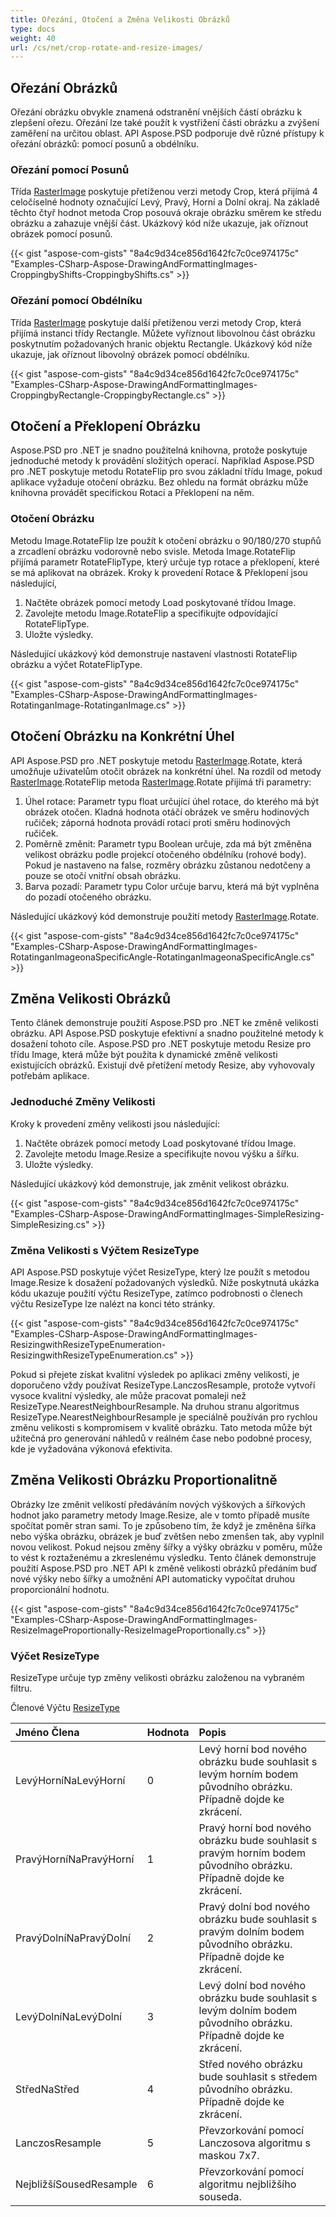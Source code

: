 ```yaml
---
title: Ořezání, Otočení a Změna Velikosti Obrázků
type: docs
weight: 40
url: /cs/net/crop-rotate-and-resize-images/
---
```


## **Ořezání Obrázků**
Ořezání obrázku obvykle znamená odstranění vnějších částí obrázku k zlepšení ořezu. Ořezání lze také použít k vystřižení části obrázku a zvýšení zaměření na určitou oblast. API Aspose.PSD podporuje dvě různé přístupy k ořezání obrázků: pomocí posunů a obdélníku.
### **Ořezání pomocí Posunů**
Třída [RasterImage](https://reference.aspose.com/psd/net/aspose.psd/rasterimage) poskytuje přetíženou verzi metody Crop, která přijímá 4 celočíselné hodnoty označující Levý, Pravý, Horní a Dolní okraj. Na základě těchto čtyř hodnot metoda Crop posouvá okraje obrázku směrem ke středu obrázku a zahazuje vnější část. Ukázkový kód níže ukazuje, jak oříznout obrázek pomocí posunů.



{{< gist "aspose-com-gists" "8a4c9d34ce856d1642fc7c0ce974175c" "Examples-CSharp-Aspose-DrawingAndFormattingImages-CroppingbyShifts-CroppingbyShifts.cs" >}}
### **Ořezání pomocí Obdélníku**
Třída [RasterImage](https://reference.aspose.com/psd/net/aspose.psd/rasterimage) poskytuje další přetíženou verzi metody Crop, která přijímá instanci třídy Rectangle. Můžete vyříznout libovolnou část obrázku poskytnutím požadovaných hranic objektu Rectangle. Ukázkový kód níže ukazuje, jak oříznout libovolný obrázek pomocí obdélníku.



{{< gist "aspose-com-gists" "8a4c9d34ce856d1642fc7c0ce974175c" "Examples-CSharp-Aspose-DrawingAndFormattingImages-CroppingbyRectangle-CroppingbyRectangle.cs" >}}
## **Otočení a Překlopení Obrázku**
Aspose.PSD pro .NET je snadno použitelná knihovna, protože poskytuje jednoduché metody k provádění složitých operací. Například Aspose.PSD pro .NET poskytuje metodu RotateFlip pro svou základní třídu Image, pokud aplikace vyžaduje otočení obrázku. Bez ohledu na formát obrázku může knihovna provádět specifickou Rotaci a Překlopení na něm.
### **Otočení Obrázku**
Metodu Image.RotateFlip lze použít k otočení obrázku o 90/180/270 stupňů a zrcadlení obrázku vodorovně nebo svisle. Metoda Image.RotateFlip přijímá parametr RotateFlipType, který určuje typ rotace a překlopení, které se má aplikovat na obrázek. Kroky k provedení Rotace & Překlopení jsou následující,

1. Načtěte obrázek pomocí metody Load poskytované třídou Image.
1. Zavolejte metodu Image.RotateFlip a specifikujte odpovídající RotateFlipType.
1. Uložte výsledky.

Následující ukázkový kód demonstruje nastavení vlastnosti RotateFlip obrázku a výčet RotateFlipType.



{{< gist "aspose-com-gists" "8a4c9d34ce856d1642fc7c0ce974175c" "Examples-CSharp-Aspose-DrawingAndFormattingImages-RotatinganImage-RotatinganImage.cs" >}}
## **Otočení Obrázku na Konkrétní Úhel**
API Aspose.PSD pro .NET poskytuje metodu [RasterImage](https://reference.aspose.com/psd/net/aspose.psd/rasterimage).Rotate, která umožňuje uživatelům otočit obrázek na konkrétní úhel. Na rozdíl od metody [RasterImage](https://reference.aspose.com/psd/net/aspose.psd/rasterimage).RotateFlip metoda [RasterImage](https://reference.aspose.com/psd/net/aspose.psd/rasterimage).Rotate přijímá tři parametry:

1. Úhel rotace: Parametr typu float určující úhel rotace, do kterého má být obrázek otočen. Kladná hodnota otáčí obrázek ve směru hodinových ručiček; záporná hodnota provádí rotaci proti směru hodinových ručiček.
1. Poměrně změnit: Parametr typu Boolean určuje, zda má být změněna velikost obrázku podle projekcí otočeného obdélníku (rohové body). Pokud je nastaveno na false, rozměry obrázku zůstanou nedotčeny a pouze se otočí vnitřní obsah obrázku.
1. Barva pozadí: Parametr typu Color určuje barvu, která má být vyplněna do pozadí otočeného obrázku.

Následující ukázkový kód demonstruje použití metody [RasterImage](https://reference.aspose.com/psd/net/aspose.psd/rasterimage).Rotate.



{{< gist "aspose-com-gists" "8a4c9d34ce856d1642fc7c0ce974175c" "Examples-CSharp-Aspose-DrawingAndFormattingImages-RotatinganImageonaSpecificAngle-RotatinganImageonaSpecificAngle.cs" >}}
## **Změna Velikosti Obrázků**
Tento článek demonstruje použití Aspose.PSD pro .NET ke změně velikosti obrázku. API Aspose.PSD poskytuje efektivní a snadno použitelné metody k dosažení tohoto cíle. Aspose.PSD pro .NET poskytuje metodu Resize pro třídu Image, která může být použita k dynamické změně velikosti existujících obrázků. Existují dvě přetížení metody Resize, aby vyhovovaly potřebám aplikace.
### **Jednoduché Změny Velikosti**
Kroky k provedení změny velikosti jsou následující:

1. Načtěte obrázek pomocí metody Load poskytované třídou Image.
1. Zavolejte metodu Image.Resize a specifikujte novou výšku a šířku.
1. Uložte výsledky.

Následující ukázkový kód demonstruje, jak změnit velikost obrázku.



{{< gist "aspose-com-gists" "8a4c9d34ce856d1642fc7c0ce974175c" "Examples-CSharp-Aspose-DrawingAndFormattingImages-SimpleResizing-SimpleResizing.cs" >}}
### **Změna Velikosti s Výčtem ResizeType**
API Aspose.PSD poskytuje výčet ResizeType, který lze použít s metodou Image.Resize k dosažení požadovaných výsledků. Níže poskytnutá ukázka kódu ukazuje použití výčtu ResizeType, zatímco podrobnosti o členech výčtu ResizeType lze nalézt na konci této stránky.



{{< gist "aspose-com-gists" "8a4c9d34ce856d1642fc7c0ce974175c" "Examples-CSharp-Aspose-DrawingAndFormattingImages-ResizingwithResizeTypeEnumeration-ResizingwithResizeTypeEnumeration.cs" >}}



Pokud si přejete získat kvalitní výsledek po aplikaci změny velikosti, je doporučeno vždy používat ResizeType.LanczosResample, protože vytvoří vysoce kvalitní výsledky, ale může pracovat pomaleji než ResizeType.NearestNeighbourResample. Na druhou stranu algoritmus ResizeType.NearestNeighbourResample je speciálně používán pro rychlou změnu velikosti s kompromisem v kvalitě obrázku. Tato metoda může být užitečná pro generování náhledů v reálném čase nebo podobné procesy, kde je vyžadována výkonová efektivita.
## **Změna Velikosti Obrázku Proportionalitně**
Obrázky lze změnit velikostí předáváním nových výškových a šířkových hodnot jako parametry metody Image.Resize, ale v tomto případě musíte spočítat poměr stran sami. To je způsobeno tím, že když je změněna šířka nebo výška obrázku, obrázek je buď zvětšen nebo zmenšen tak, aby vyplnil novou velikost. Pokud nejsou změny šířky a výšky obrázku v poměru, může to vést k roztaženému a zkreslenému výsledku. Tento článek demonstruje použití Aspose.PSD pro .NET API k změně velikosti obrázků předáním buď nové výšky nebo šířky a umožnění API automaticky vypočítat druhou proporcionální hodnotu.



{{< gist "aspose-com-gists" "8a4c9d34ce856d1642fc7c0ce974175c" "Examples-CSharp-Aspose-DrawingAndFormattingImages-ResizeImageProportionally-ResizeImageProportionally.cs" >}}
### **Výčet ResizeType**
ResizeType určuje typ změny velikosti obrázku založenou na vybraném filtru.

Členové Výčtu [ResizeType](https://reference.aspose.com/psd/net/aspose.psd/resizetype)

|**Jméno Člena**|**Hodnota**|**Popis**|
| :- | :- | :- |
|LevýHorníNaLevýHorní|0|Levý horní bod nového obrázku bude souhlasit s levým horním bodem původního obrázku. Případně dojde ke zkrácení.|
|PravýHorníNaPravýHorní|1|Pravý horní bod nového obrázku bude souhlasit s pravým horním bodem původního obrázku. Případně dojde ke zkrácení.|
|PravýDolníNaPravýDolní|2|Pravý dolní bod nového obrázku bude souhlasit s pravým dolním bodem původního obrázku. Případně dojde ke zkrácení.|
|LevýDolníNaLevýDolní|3|Levý dolní bod nového obrázku bude souhlasit s levým dolním bodem původního obrázku. Případně dojde ke zkrácení.|
|StředNaStřed|4|Střed nového obrázku bude souhlasit s středem původního obrázku. Případně dojde ke zkrácení.|
|LanczosResample|5|Převzorkování pomocí Lanczosova algoritmu s maskou 7x7.|
|NejbližšíSousedResample|6|Převzorkování pomocí algoritmu nejbližšího souseda.|
